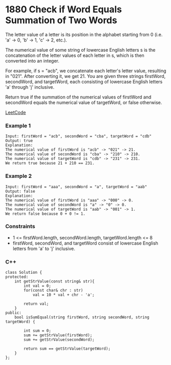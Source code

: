 # 1880 Check if Word Equals Summation of Two Words

The letter value of a letter is its position in the alphabet starting from 0 (i.e. 'a' -> 0, 'b' -> 1, 'c' -> 2, etc.).

The numerical value of some string of lowercase English letters s is the concatenation of the letter values of each letter in s, which is then converted into an integer.

For example, if s = "acb", we concatenate each letter's letter value, resulting in "021". After converting it, we get 21.
You are given three strings firstWord, secondWord, and targetWord, each consisting of lowercase English letters 'a' through 'j' inclusive.

Return true if the summation of the numerical values of firstWord and secondWord equals the numerical value of targetWord, or false otherwise.

[LeetCode](https://leetcode.cn/problems/check-if-word-equals-summation-of-two-words/)

### Example 1

```
Input: firstWord = "acb", secondWord = "cba", targetWord = "cdb"
Output: true
Explanation:
The numerical value of firstWord is "acb" -> "021" -> 21.
The numerical value of secondWord is "cba" -> "210" -> 210.
The numerical value of targetWord is "cdb" -> "231" -> 231.
We return true because 21 + 210 == 231.
```

### Example 2

```
Input: firstWord = "aaa", secondWord = "a", targetWord = "aab"
Output: false
Explanation: 
The numerical value of firstWord is "aaa" -> "000" -> 0.
The numerical value of secondWord is "a" -> "0" -> 0.
The numerical value of targetWord is "aab" -> "001" -> 1.
We return false because 0 + 0 != 1.
```

### Constraints

* 1 <= firstWord.length, secondWord.length, targetWord.length <= 8
* firstWord, secondWord, and targetWord consist of lowercase English letters from 'a' to 'j' inclusive.


### C++ 

```
class Solution {
protected:
    int getStrValue(const string& str){
        int val = 0;
        for(const char& chr : str)
            val = 10 * val + chr - 'a';

        return val;
    }
public:
    bool isSumEqual(string firstWord, string secondWord, string targetWord) {

        int sum = 0;
        sum += getStrValue(firstWord);
        sum += getStrValue(secondWord);

        return sum == getStrValue(targetWord);
    }
};
```